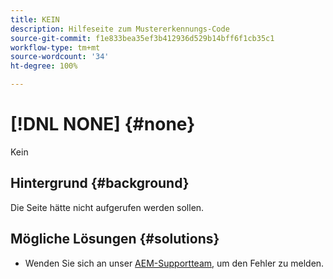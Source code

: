 ```yaml
---
title: KEIN
description: Hilfeseite zum Mustererkennungs-Code
source-git-commit: f1e833bea35ef3b412936d529b14bff6f1cb35c1
workflow-type: tm+mt
source-wordcount: '34'
ht-degree: 100%

---
```



# [!DNL NONE] {#none}

Kein

## Hintergrund {#background}

Die Seite hätte nicht aufgerufen werden sollen.

## Mögliche Lösungen {#solutions}

* Wenden Sie sich an unser [AEM-Supportteam](https://helpx.adobe.com/de/enterprise/using/support-for-experience-cloud.html), um den Fehler zu melden.
